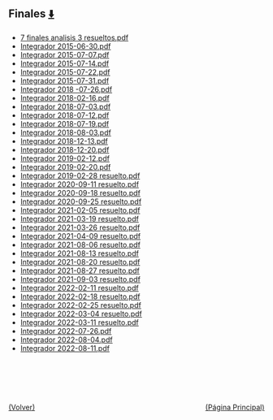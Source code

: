 
<html>
<body>
<h2>Finales <a href="https://downgit.github.io/#/home?url=https://github.com/Apuntes-FIUBA/Apuntes-Electronica/tree/main/81 - Matemática/8105 - Analisis Matematico III A/Examenes/Finales" style="font-size:20px">  ⬇️ </a></h2>
<ul>
    <li><a href="7 finales analisis 3 resueltos.pdf">7 finales analisis 3 resueltos.pdf</a></li>
    <li><a href="Integrador 2015-06-30.pdf">Integrador 2015-06-30.pdf</a></li>
    <li><a href="Integrador 2015-07-07.pdf">Integrador 2015-07-07.pdf</a></li>
    <li><a href="Integrador 2015-07-14.pdf">Integrador 2015-07-14.pdf</a></li>
    <li><a href="Integrador 2015-07-22.pdf">Integrador 2015-07-22.pdf</a></li>
    <li><a href="Integrador 2015-07-31.pdf">Integrador 2015-07-31.pdf</a></li>
    <li><a href="Integrador 2018 -07-26.pdf">Integrador 2018 -07-26.pdf</a></li>
    <li><a href="Integrador 2018-02-16.pdf">Integrador 2018-02-16.pdf</a></li>
    <li><a href="Integrador 2018-07-03.pdf">Integrador 2018-07-03.pdf</a></li>
    <li><a href="Integrador 2018-07-12.pdf">Integrador 2018-07-12.pdf</a></li>
    <li><a href="Integrador 2018-07-19.pdf">Integrador 2018-07-19.pdf</a></li>
    <li><a href="Integrador 2018-08-03.pdf">Integrador 2018-08-03.pdf</a></li>
    <li><a href="Integrador 2018-12-13.pdf">Integrador 2018-12-13.pdf</a></li>
    <li><a href="Integrador 2018-12-20.pdf">Integrador 2018-12-20.pdf</a></li>
    <li><a href="Integrador 2019-02-12.pdf">Integrador 2019-02-12.pdf</a></li>
    <li><a href="Integrador 2019-02-20.pdf">Integrador 2019-02-20.pdf</a></li>
    <li><a href="Integrador 2019-02-28 resuelto.pdf">Integrador 2019-02-28 resuelto.pdf</a></li>
    <li><a href="Integrador 2020-09-11 resuelto.pdf">Integrador 2020-09-11 resuelto.pdf</a></li>
    <li><a href="Integrador 2020-09-18 resuelto.pdf">Integrador 2020-09-18 resuelto.pdf</a></li>
    <li><a href="Integrador 2020-09-25 resuelto.pdf">Integrador 2020-09-25 resuelto.pdf</a></li>
    <li><a href="Integrador 2021-02-05 resuelto.pdf">Integrador 2021-02-05 resuelto.pdf</a></li>
    <li><a href="Integrador 2021-03-19 resuelto.pdf">Integrador 2021-03-19 resuelto.pdf</a></li>
    <li><a href="Integrador 2021-03-26 resuelto.pdf">Integrador 2021-03-26 resuelto.pdf</a></li>
    <li><a href="Integrador 2021-04-09 resuelto.pdf">Integrador 2021-04-09 resuelto.pdf</a></li>
    <li><a href="Integrador 2021-08-06 resuelto.pdf">Integrador 2021-08-06 resuelto.pdf</a></li>
    <li><a href="Integrador 2021-08-13 resuelto.pdf">Integrador 2021-08-13 resuelto.pdf</a></li>
    <li><a href="Integrador 2021-08-20 resuelto.pdf">Integrador 2021-08-20 resuelto.pdf</a></li>
    <li><a href="Integrador 2021-08-27 resuelto.pdf">Integrador 2021-08-27 resuelto.pdf</a></li>
    <li><a href="Integrador 2021-09-03 resuelto.pdf">Integrador 2021-09-03 resuelto.pdf</a></li>
    <li><a href="Integrador 2022-02-11 resuelto.pdf">Integrador 2022-02-11 resuelto.pdf</a></li>
    <li><a href="Integrador 2022-02-18 resuelto.pdf">Integrador 2022-02-18 resuelto.pdf</a></li>
    <li><a href="Integrador 2022-02-25 resuelto.pdf">Integrador 2022-02-25 resuelto.pdf</a></li>
    <li><a href="Integrador 2022-03-04 resuelto.pdf">Integrador 2022-03-04 resuelto.pdf</a></li>
    <li><a href="Integrador 2022-03-11 resuelto.pdf">Integrador 2022-03-11 resuelto.pdf</a></li>
    <li><a href="Integrador 2022-07-26.pdf">Integrador 2022-07-26.pdf</a></li>
    <li><a href="Integrador 2022-08-04.pdf">Integrador 2022-08-04.pdf</a></li>
    <li><a href="Integrador 2022-08-11.pdf">Integrador 2022-08-11.pdf</a></li>
</ul>
</body>
</html>



<br><br><br><br><br><a href="../" style="float: left">(Volver)</a> <a href="https://apuntes-fiuba.github.io/Apuntes-Electronica" style="float: right">(Página Principal)</a>
